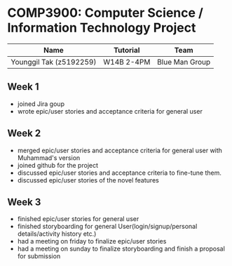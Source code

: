 # COMP3900: Computer Science / Information Technology Project

| Name                    | Tutorial   | Team           |
| ----------------------- | ---------- | -------------- |
| Younggil Tak (z5192259) | W14B 2-4PM | Blue Man Group |

## Week 1

- joined Jira goup
- wrote epic/user stories and acceptance criteria for general user

## Week 2

- merged epic/user stories and acceptance criteria for general user with Muhammad's version
- joined github for the project
- discussed epic/user stories and acceptance criteria to fine-tune them.
- discussed epic/user stories of the novel features

## Week 3

- finished epic/user stories for general user
- finished storyboarding for general User(login/signup/personal details/activity history etc.)
- had a meeting on friday to finalize epic/user stories
- had a meeting on sunday to finalize storyboarding and finish a proposal for submission
